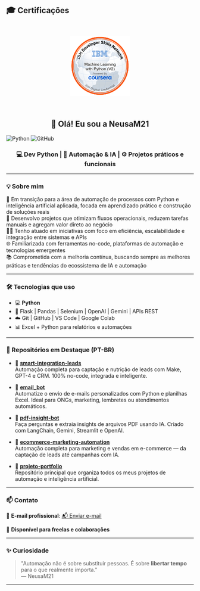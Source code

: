 ## 🎓 Certificações

<br/>
<p align="center">
  <a href="https://www.credly.com/badges/baad4ec1-70c7-4d20-8e5b-94c946222618/public_url" target="_blank">
    <img src="https://raw.githubusercontent.com/NeusaM21/NeusaM21/main/machine-learning-with-python-v2.png" alt="IBM ML Badge" width="160"/>
  </a>
</p>
<br/>

<h2 align="center">👋 Olá! Eu sou a NeusaM21</h2>

![Python](https://img.shields.io/badge/Python-3670A0?style=for-the-badge&logo=python&logoColor=fff)
![GitHub](https://img.shields.io/badge/GitHub-000?style=for-the-badge&logo=github&logoColor=white)


<h3 align="center">💻 Dev Python | 🤖 Automação & IA | ⚙️ Projetos práticos e funcionais</h3>

---

### 💡 Sobre mim

🎯 Em transição para a área de automação de processos com Python e inteligência artificial aplicada, focada em aprendizado prático e construção de soluções reais  
🚀 Desenvolvo projetos que otimizam fluxos operacionais, reduzem tarefas manuais e agregam valor direto ao negócio  
👩‍💻 Tenho atuado em iniciativas com foco em eficiência, escalabilidade e integração entre sistemas e APIs  
🌐 Familiarizada com ferramentas no-code, plataformas de automação e tecnologias emergentes  
📚 Comprometida com a melhoria contínua, buscando sempre as melhores práticas e tendências do ecossistema de IA e automação

---

### 🛠️ Tecnologias que uso

- 💻 **Python**
- 🧩 Flask | Pandas | Selenium | OpenAI | Gemini | APIs REST
- ☁️ Git | GitHub | VS Code | Google Colab
- 📊 Excel + Python para relatórios e automações

---

### 📌 Repositórios em Destaque (PT-BR)

- 📁 [**smart-integration-leads**](https://github.com/NeusaM21/smart-integration-leads)  
  Automação completa para captação e nutrição de leads com Make, GPT-4 e CRM. 100% no-code, integrada e inteligente.

- 📁 [**email_bot**](https://github.com/NeusaM21/email_bot)  
  Automatize o envio de e-mails personalizados com Python e planilhas Excel. Ideal para ONGs, marketing, lembretes ou atendimentos automáticos.

- 📁 [**pdf-insight-bot**](https://github.com/NeusaM21/pdf-insight-bot)  
  Faça perguntas e extraia insights de arquivos PDF usando IA. Criado com LangChain, Gemini, Streamlit e OpenAI.

- 📁 [**ecommerce-marketing-automation**](https://github.com/NeusaM21/ecommerce-marketing-automation)  
  Automação completa para marketing e vendas em e-commerce — da captação de leads até campanhas com IA.

- 📁 [**projeto-portfolio**](https://github.com/NeusaM21/projeto-portfolio)  
  Repositório principal que organiza todos os meus projetos de automação e inteligência artificial.

---

### 📫 Contato

📧 **E-mail profissional**: [📬 Enviar e-mail](mailto:contact.neusam21@gmail.com)

💼 **Disponível para freelas e colaborações**

---

### ✨ Curiosidade

> "Automação não é sobre substituir pessoas. É sobre **libertar tempo** para o que realmente importa."  
— NeusaM21

---
